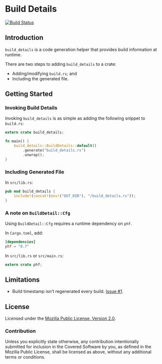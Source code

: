 Build Details
=============

[![Build Status](https://travis-ci.org/tecywiz121/build_details.svg?branch=master)](https://travis-ci.org/tecywiz121/build_details)

## Introduction

`build_details` is a code generation helper that provides build information
at runtime.

There are two steps to adding `build_details` to a crate:

 * Adding/modifying `build.rs`; and
 * Including the generated file.

## Getting Started

### Invoking Build Details

Invoking `build_details` is as simple as adding the following snippet to
`build.rs`:

```rust
extern crate build_details;

fn main() {
    build_details::BuildDetails::default()
        .generate("build_details.rs")
        .unwrap();
}
```

### Including Generated File

In `src/lib.rs`:

```rust
pub mod build_details {
    include!(concat!(env!("OUT_DIR"), "/build_details.rs"));
}
```

### A note on `BuildDetail::Cfg`

Using `BuildDetail::Cfg` requires a runtime dependency on `phf`.

In `Cargo.toml`, add:

```toml
[dependencies]
phf = "0.7"
```

In `src/lib.rs` or `src/main.rs`:

```rust
extern crate phf;
```

## Limitations

 * Build timestamp isn't regenerated every build. [Issue #1][i1].

[i1]: https://github.com/tecywiz121/build_details/issues/1

## License

Licensed under the [Mozilla Public License, Version 2.0](LICENSE.md).

### Contribution

Unless you explicitly state otherwise, any contribution intentionally submitted
for inclusion in the Covered Software by you, as defined in the Mozilla Public
License, shall be licensed as above, without any additional terms or conditions.
